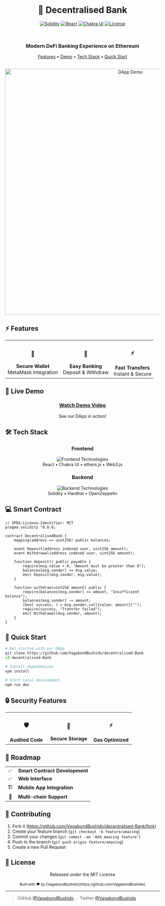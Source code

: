 # <div align="center">🏦 Decentralised Bank</div>

<div align="center">

[![Solidity](https://img.shields.io/badge/Solidity-%5E0.8.0-363636?style=for-the-badge&logo=solidity)](https://docs.soliditylang.org/)
[![React](https://img.shields.io/badge/React-18.0.0-61DAFB?style=for-the-badge&logo=react)](https://reactjs.org/)
[![Chakra UI](https://img.shields.io/badge/Chakra_UI-Modern-319795?style=for-the-badge&logo=chakraui)](https://chakra-ui.com/)
[![License](https://img.shields.io/badge/License-MIT-yellow?style=for-the-badge)](https://opensource.org/licenses/MIT)

<br />

<h3>Modern DeFi Banking Experience on Ethereum</h3>

[Features](#-features) • [Demo](#-live-demo) • [Tech Stack](#-tech-stack) • [Quick Start](#-quick-start)

<br />

<img src="https://img.youtube.com/vi/zvCgCukIsIs/maxresdefault.jpg" alt="DApp Demo" width="800"/>

</div>

## ⚡ Features

<div align="center">
  <table>
    <tr>
      <td align="center">
        <h3>🔐</h3>
        <b>Secure Wallet</b>
        <br />
        MetaMask Integration
      </td>
      <td align="center">
        <h3>💸</h3>
        <b>Easy Banking</b>
        <br />
        Deposit & Withdraw
      </td>
      <td align="center">
        <h3>⚡</h3>
        <b>Fast Transfers</b>
        <br />
        Instant & Secure
      </td>
    </tr>
  </table>
</div>

## 🎥 Live Demo

<div align="center">
  <h3><a href="https://www.youtube.com/watch?v=zvCgCukIsIs">Watch Demo Video</a></h3>
  <p>See our DApp in action!</p>
</div>

## 🛠 Tech Stack

<div align="center">

### Frontend
<img src="https://skillicons.dev/icons?i=react,js,html,css" alt="Frontend Technologies" />
<br />
React • Chakra UI • ethers.js • Web3.js

### Backend
<img src="https://skillicons.dev/icons?i=solidity,nodejs" alt="Backend Technologies" />
<br />
Solidity • Hardhat • OpenZeppelin

</div>

## 💻 Smart Contract

```solidity
// SPDX-License-Identifier: MIT
pragma solidity ^0.8.0;

contract DecentralisedBank {
    mapping(address => uint256) public balances;
    
    event Deposit(address indexed user, uint256 amount);
    event Withdrawal(address indexed user, uint256 amount);
    
    function deposit() public payable {
        require(msg.value > 0, "Amount must be greater than 0");
        balances[msg.sender] += msg.value;
        emit Deposit(msg.sender, msg.value);
    }
    
    function withdraw(uint256 amount) public {
        require(balances[msg.sender] >= amount, "Insufficient balance");
        balances[msg.sender] -= amount;
        (bool success, ) = msg.sender.call{value: amount}("");
        require(success, "Transfer failed");
        emit Withdrawal(msg.sender, amount);
    }
}
```

## 🚀 Quick Start

```bash
# Get started with our DApp
git clone https://github.com/VagabondBushido/decentralised-Bank
cd decentralised-Bank

# Install dependencies
npm install

# Start local development
npm run dev
```

## 🔒 Security Features

<div align="center">
  <table>
    <tr>
      <td align="center" width="33%">
        <h3>🛡️</h3>
        <b>Audited Code</b>
      </td>
      <td align="center" width="33%">
        <h3>🔐</h3>
        <b>Secure Storage</b>
      </td>
      <td align="center" width="33%">
        <h3>⚡</h3>
        <b>Gas Optimized</b>
      </td>
    </tr>
  </table>
</div>

## 🎯 Roadmap

<div align="center">
  <table>
    <tr>
      <td align="center">✅</td>
      <td><b>Smart Contract Development</b></td>
    </tr>
    <tr>
      <td align="center">✅</td>
      <td><b>Web Interface</b></td>
    </tr>
    <tr>
      <td align="center">🏗️</td>
      <td><b>Mobile App Integration</b></td>
    </tr>
    <tr>
      <td align="center">📅</td>
      <td><b>Multi-chain Support</b></td>
    </tr>
  </table>
</div>

## 🤝 Contributing

1. Fork it (<https://github.com/VagabondBushido/decentralised-Bank/fork>)
2. Create your feature branch (`git checkout -b feature/amazing`)
3. Commit your changes (`git commit -am 'Add amazing feature'`)
4. Push to the branch (`git push origin feature/amazing`)
5. Create a new Pull Request

## 📜 License

<div align="center">
Released under the MIT License
<br />
<br />
<sub>Built with ❤️ by [VagabondBushido](https://github.com/VagabondBushido)</sub>
</div>

---

> GitHub [@VagabondBushido](https://github.com/VagabondBushido) &nbsp;&middot;&nbsp;
> Twitter [@VagabondBushido](https://twitter.com/VagabondBushido)
